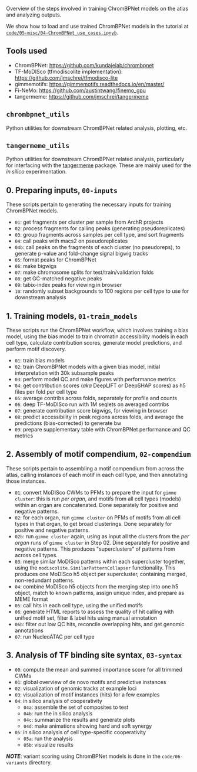
Overview of the steps involved in training ChromBPNet models on the atlas
and analyzing outputs.

We show how to load and use trained ChromBPNet models in the tutorial at [`code/05-misc/04-ChromBPNet_use_cases.ipnyb`](https://github.com/GreenleafLab/HDMA/blob/main/code/05-misc/04-ChromBPNet_use_cases.ipynb).

## Tools used

- ChromBPNet: https://github.com/kundajelab/chrombpnet
- TF-MoDISco (tfmodiscolite implementation): https://github.com/jmschrei/tfmodisco-lite
- gimmemotifs: https://gimmemotifs.readthedocs.io/en/master/
- Fi-NeMo: https://github.com/austintwang/finemo_gpu
- tangermeme: https://github.com/jmschrei/tangermeme


## `chrombpnet_utils`

Python utilities for downstream ChromBPNet related analysis, plotting, etc.


## `tangermeme_utils`

Python utilities for downstream ChromBPNet related analysis, particularly
for interfacing with the [tangermeme](https://tangermeme.readthedocs.io/en/latest/index.html) package.
These are mainly used for the *in silico* experimentation.


## 0. Preparing inputs, `00-inputs`

These scripts pertain to generating the necessary inputs for training ChromBPNet models.

- `01`: get fragments per cluster per sample from ArchR projects
- `02`: process fragments for calling peaks (generating pseudoreplicates)
- `03`: group fragments across samples per cell type, and sort fragments
- `04`: call peaks with macs2 on pseudoreplicates
- `04b`: call peaks on the fragments of each cluster (no pseudoreps), to generate p-value and fold-change signal bigwig tracks
- `05`: format peaks for ChromBPNet
- `06`: make bigwigs
- `07`: make chromosome splits for test/train/validation folds
- `08`: get GC-matched negative peaks
- `09`: tabix-index peaks for viewing in browser
- `10`: randomly subset backgrounds to 100 regions per cell type to use for downstream analysis




## 1. Training models, `01-train_models`

These scripts run the ChromBPNet workflow, which involves training a bias model,
using the bias model to train chromatin accessibility models in each cell type,
calculate contribution scores, generate model predictions, and perform motif discovery.

- `01`: train bias models
- `02`: train ChromBPNet models with a given bias model, initial interpretation with 30k subsample peaks
- `03`: perform model QC and make figures with performance metrics
- `04`: get contribution scores (_aka_ DeepLIFT or DeepSHAP scores) as h5 files per fold per cell type
- `05`: average contribs across folds, separately for profile and counts
- `06`: deep TF-MoDISco run with 1M seqlets on averaged contribs
- `07`: generate contribution score bigwigs, for viewing in browser
- `08`: predict accessibility in peak regions across folds, and average the predictions (bias-corrected) to generate bw
- `09`: prepare supplementary table with ChromBPNet performance and QC metrics





## 2. Assembly of motif compendium, `02-compendium`

These scripts pertain to assembling a motif compendium from across the atlas,
calling instances of each motif in each cell type, and then annotating those instances.

- `01`: convert MoDISco CWMs to PFMs to prepare the input for `gimme cluster`:
this is run _per organ_, and motifs from all cell types (models) within an organ are concatenated.
Done separately for positive and negative patterns.
- `02`: for each organ, run `gimme cluster` on PFMs of motifs from all cell types in that organ, to get broad clusterings.
Done separately for positive and negative patterns.
- `02b`: run `gimme cluster` again, using as input all the clusters from the _per organ_ runs of `gimme cluster` in Step 02.
Dine separately for positive and negative patterns. This produces "superclusters" of patterns from across cell types.
- `03`: merge similar MoDISco patterns within each supercluster together, using the `modiscolite.SimilarPatternCollapser` functionality.
This produces one MoDISco h5 object per supercluster, containing merged, non-redundant patterns.
- `04`: combine MoDISco h5 objects from the merging step into one h5 object, match to known patterns, assign unique index, and prepare as MEME format
- `05`: call hits in each cell type, using the unified motifs
- `06`: generate HTML reports to assess the quality of hit calling with unified motif set, filter & label hits using manual annotation
- `06b`: filter out low QC hits, reconcile overlapping hits, and get genomic annotations
- `07`: run NucleoATAC per cell type


## 3. Analysis of TF binding site syntax, `03-syntax`

- `00`: compute the mean and summed importance score for all trimmed CWMs
- `01`: global overview of de novo motifs and predictive instances
- `02`: visualization of genomic tracks at example loci
- `03`: visualization of motif instances (hits) for a few examples
- `04`: in silico analysis of cooperativity
  - `04a`: assemble the set of composites to test
  - `04b`: run the in silico analysis
  - `04c`: summarize the results and generate plots
  - `04d`: make animations showing hard and soft synergy
- `05`: in silico analysis of cell type-specific cooperativity
  - `05a`: run the analysis
  - `05b`: visualize results


_**NOTE**_: variant scoring using ChromBPNet models is done in the `code/06-variants` directory.



